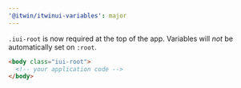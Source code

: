 ```yaml
---
'@itwin/itwinui-variables': major
---
```


`.iui-root` is now required at the top of the app. Variables will _not_ be automatically set on `:root`.

```html
<body class="iui-root">
  <!-- your application code -->
</body>
```

